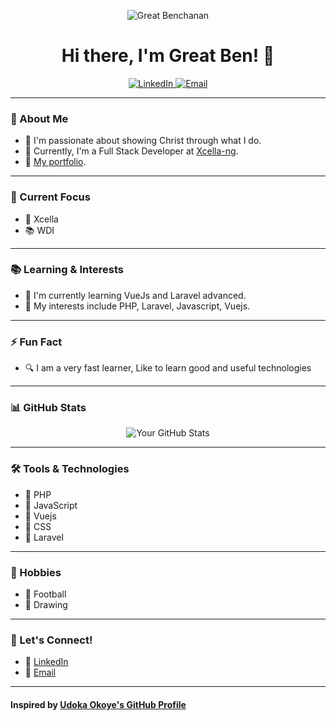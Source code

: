 <p align="center">
  <img src="https://your-image-url.com/your-image.png" alt="Great Benchanan" />
</p>

<h1 align="center">Hi there, I'm Great Ben! 👋</h1>

<p align="center">
  <a href="[https://www.linkedin.com/in/great](https://www.google.com/url?sa=t&source=web&rct=j&opi=89978449&url=https://ca.linkedin.com/in/benchanan-ken-idehen-8b27522aa&ved=2ahUKEwiauZTVoKiHAxW2MjQIHUy5BTQQFnoECBMQAQ&usg=AOvVaw1xpP7f7GTQVHD6s7Rd2uWx)">
    <img src="https://img.shields.io/badge/-LinkedIn-blue?style=flat&logo=Linkedin&logoColor=white" alt="LinkedIn" />
  </a>
  <a href="mailto:bchanan.boss@gmail.com">
    <img src="https://img.shields.io/badge/-Email-red?style=flat&logo=Gmail&logoColor=white" alt="Email" />
  </a>
</p>

---

### 🚀 About Me

- 🔭 I'm passionate about showing Christ through what I do.
- 🌱 Currently, I'm a Full Stack Developer at [Xcella-ng](https://github.com/Xcella-ng).
- 💼 [My portfolio](https://myportfolio-rouge-psi.vercel.app/).

---

### 🌟 Current Focus

- 🎯 Xcella
- 📚 WDI

---

### 📚 Learning & Interests

- 🌱 I'm currently learning VueJs and Laravel advanced.
- 🚀 My interests include PHP, Laravel, Javascript, Vuejs.

---

### ⚡ Fun Fact

- 🔍 I am a very fast learner, Like to learn good and useful technologies

---

### 📊 GitHub Stats

<p align="center">
  <img src="https://github-readme-stats.vercel.app/api?username=Ben-Chanan008&show_icons=true&hide_border=true&theme=dark" alt="Your GitHub Stats" />
</p>

---

### 🛠️ Tools & Technologies

- 🚀 PHP
- 🚀 JavaScript
- 🚀 Vuejs
- 🚀 CSS
- 🚀 Laravel

---

### 🎨 Hobbies

- 🎨 Football
- 🎨 Drawing

---

### 🤝 Let's Connect!

- 📲 [LinkedIn](https://www.google.com/url?sa=t&source=web&rct=j&opi=89978449&url=https://ca.linkedin.com/in/benchanan-ken-idehen-8b27522aa&ved=2ahUKEwiauZTVoKiHAxW2MjQIHUy5BTQQFnoECBMQAQ&usg=AOvVaw1xpP7f7GTQVHD6s7Rd2uWx)
- 📧 [Email](mailto:bchanan.boss@gmail.com)

---

#### Inspired by [Udoka Okoye's GitHub Profile](https://github.com/udokaokoye)
